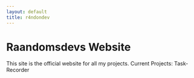 ```yaml
---
layout: default
title: r4ndondev
---
```


# Raandomsdevs Website
This site is the official website for all my projects.
Current Projects:
Task-Recorder
